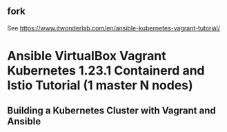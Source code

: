 ## fork 
See https://www.itwonderlab.com/en/ansible-kubernetes-vagrant-tutorial/

# Ansible VirtualBox Vagrant Kubernetes 1.23.1 Containerd and Istio Tutorial (1 master N nodes)
## Building a Kubernetes Cluster with Vagrant and Ansible

